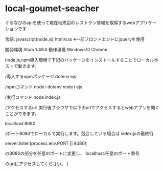 # local-goumet-seacher
ぐるなびのapiを使って現在地周辺のレストラン情報を取得するwebアプリケーションです.

言語: javascript(node.js) html/css
※一部フロントエンドにjqueryを使用

開発環境 Atom 1.49.0
動作環境 Windows10 Chrome

node.js,npm導入環境で下記のパッケージをインストールすることでローカルホストで動きます。

/導入するnpmパッケージ
  dotenv
  ejs

/npmコマンド
  node i dotenv
  node i ejs

/実行コマンド
  node index.js

/アクセスするurl
  実行後ブラウザで以下のurlでアクセスするとwebアプリを開くことができます。

  localhost:8080

  (ポート8080でローカルで実行します。競合している場合は
  index.jsの最終行

  server.listen(process.env.PORT || 8080);

  の8080の部分を任意のポートに変更し、
  localhost:任意のポート番号

  のurlにアクセスしてください。
  )
